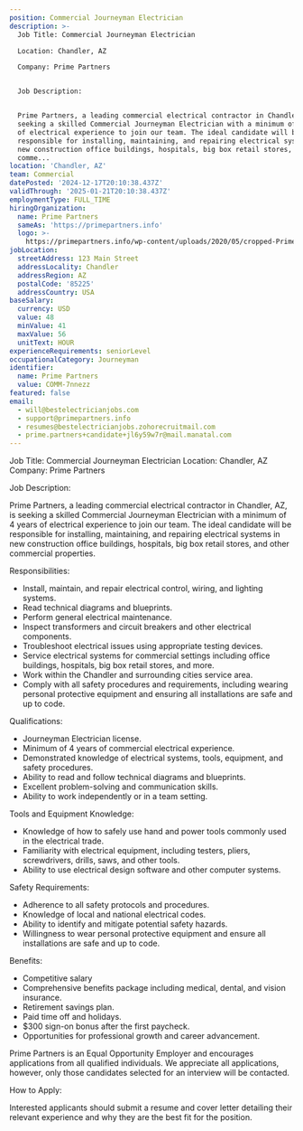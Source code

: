 ```yaml
---
position: Commercial Journeyman Electrician
description: >-
  Job Title: Commercial Journeyman Electrician

  Location: Chandler, AZ

  Company: Prime Partners


  Job Description:


  Prime Partners, a leading commercial electrical contractor in Chandler, AZ, is
  seeking a skilled Commercial Journeyman Electrician with a minimum of 4 years
  of electrical experience to join our team. The ideal candidate will be
  responsible for installing, maintaining, and repairing electrical systems in
  new construction office buildings, hospitals, big box retail stores, and other
  comme...
location: 'Chandler, AZ'
team: Commercial
datePosted: '2024-12-17T20:10:38.437Z'
validThrough: '2025-01-21T20:10:38.437Z'
employmentType: FULL_TIME
hiringOrganization:
  name: Prime Partners
  sameAs: 'https://primepartners.info'
  logo: >-
    https://primepartners.info/wp-content/uploads/2020/05/cropped-Prime-Partners-Logo-NO-BG-1-1.png
jobLocation:
  streetAddress: 123 Main Street
  addressLocality: Chandler
  addressRegion: AZ
  postalCode: '85225'
  addressCountry: USA
baseSalary:
  currency: USD
  value: 48
  minValue: 41
  maxValue: 56
  unitText: HOUR
experienceRequirements: seniorLevel
occupationalCategory: Journeyman
identifier:
  name: Prime Partners
  value: COMM-7nnezz
featured: false
email:
  - will@bestelectricianjobs.com
  - support@primepartners.info
  - resumes@bestelectricianjobs.zohorecruitmail.com
  - prime.partners+candidate+jl6y59w7r@mail.manatal.com
---
```




Job Title: Commercial Journeyman Electrician
Location: Chandler, AZ
Company: Prime Partners

Job Description:

Prime Partners, a leading commercial electrical contractor in Chandler, AZ, is seeking a skilled Commercial Journeyman Electrician with a minimum of 4 years of electrical experience to join our team. The ideal candidate will be responsible for installing, maintaining, and repairing electrical systems in new construction office buildings, hospitals, big box retail stores, and other commercial properties. 

Responsibilities:

- Install, maintain, and repair electrical control, wiring, and lighting systems.
- Read technical diagrams and blueprints.
- Perform general electrical maintenance.
- Inspect transformers and circuit breakers and other electrical components.
- Troubleshoot electrical issues using appropriate testing devices.
- Service electrical systems for commercial settings including office buildings, hospitals, big box retail stores, and more.
- Work within the Chandler and surrounding cities service area.
- Comply with all safety procedures and requirements, including wearing personal protective equipment and ensuring all installations are safe and up to code.

Qualifications:

- Journeyman Electrician license.
- Minimum of 4 years of commercial electrical experience.
- Demonstrated knowledge of electrical systems, tools, equipment, and safety procedures.
- Ability to read and follow technical diagrams and blueprints.
- Excellent problem-solving and communication skills.
- Ability to work independently or in a team setting.

Tools and Equipment Knowledge:

- Knowledge of how to safely use hand and power tools commonly used in the electrical trade.
- Familiarity with electrical equipment, including testers, pliers, screwdrivers, drills, saws, and other tools.
- Ability to use electrical design software and other computer systems.

Safety Requirements:

- Adherence to all safety protocols and procedures.
- Knowledge of local and national electrical codes.
- Ability to identify and mitigate potential safety hazards.
- Willingness to wear personal protective equipment and ensure all installations are safe and up to code.

Benefits:

- Competitive salary
- Comprehensive benefits package including medical, dental, and vision insurance.
- Retirement savings plan.
- Paid time off and holidays.
- $300 sign-on bonus after the first paycheck.
- Opportunities for professional growth and career advancement.

Prime Partners is an Equal Opportunity Employer and encourages applications from all qualified individuals. We appreciate all applications, however, only those candidates selected for an interview will be contacted. 

How to Apply:

Interested applicants should submit a resume and cover letter detailing their relevant experience and why they are the best fit for the position.
